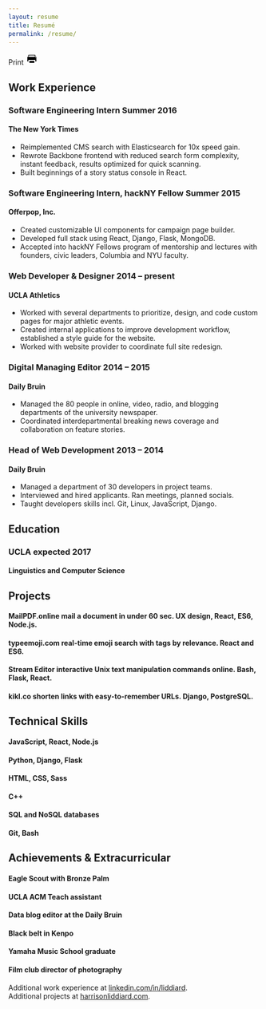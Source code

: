 ```yaml
---
layout: resume
title: Resumé
permalink: /resume/
---
```


<link href="https://fonts.googleapis.com/css?family=Oxygen:400,700" rel="stylesheet" type="text/css">

<section id="resume">
    <div class="print" onclick="window.print()">Print <img src="/img/print.png"></div>
    <section class="col left">
        <h2>Work Experience</h2>
        <div class="item">
            <h3 class="position">Software Engineering Intern <span class="date">Summer 2016</span></h3>
            <h4 class="company">The New York Times</h4>
            <ul>
                <li>Reimplemented CMS search with Elasticsearch for 10x speed gain.</li>
                <li>Rewrote Backbone frontend with reduced search form complexity, instant feedback, results optimized for quick scanning.</li>
                <li>Built beginnings of a story status console in React.</li>
            </ul>
        </div>
        <div class="item">
            <h3 class="position">Software Engineering Intern, hackNY Fellow <span class="date">Summer 2015</span></h3>
            <h4 class="company">Offerpop, Inc.</h4>
            <ul>
                <li>Created customizable UI components for campaign page builder.</li>
                <li>Developed full stack using React, Django, Flask, MongoDB.</li>
                <li>Accepted into hackNY Fellows program of mentorship and lectures with founders, civic leaders, Columbia and NYU faculty.</li>
            </ul>
        </div>
        <div class="item">
            <h3 class="position">Web Developer &amp; Designer <span class="date">2014 – present</span></h3>
            <h4 class="company">UCLA Athletics</h4>
            <ul>
                <li>Worked with several departments to prioritize, design, and code custom pages for major athletic events.</li>
                <li>Created internal applications to improve development workflow, established a style guide for the website.</li>
                <li>Worked with website provider to coordinate full site redesign.</li>
            </ul>
        </div>
        <div class="item">
            <h3 class="position">Digital Managing Editor <span class="date">2014 – 2015</span></h3>
            <h4 class="company">Daily Bruin</h4>
            <ul>
                <li>Managed the 80 people in online, video, radio, and blogging departments of the university newspaper.</li>
                <li>Coordinated interdepartmental breaking news coverage and collaboration on feature stories.</li>
            </ul>
        </div>
        <div class="item">
            <h3 class="position">Head of Web Development <span class="date">2013 – 2014</span></h3>
            <h4 class="company">Daily Bruin</h4>
            <ul>
                <li>Managed a department of 30 developers in project teams.</li>
                <li>Interviewed and hired applicants. Ran meetings, planned socials.</li>
                <li>Taught developers skills incl. Git, Linux, JavaScript, Django.</li>
            </ul>
        </div>
    </section>
    <section class="col right">
        <h2>Education</h2>
        <div class="item">
            <h3 class="school">UCLA <span class="date">expected 2017</span></h3>
            <h4>Linguistics and Computer Science</h4>
        </div>
        <h2>Projects</h2>
        <div class="item">
            <h4><span class="project-name">MailPDF.online</span> mail a document in under 60 sec. UX design, React, ES6, Node.js.</h4>
            <h4><span class="project-name">typeemoji.com</span> real-time emoji search with tags by relevance. React and ES6.</h4>
            <h4><span class="project-name">Stream Editor</span> interactive Unix text manipulation commands online. Bash, Flask, React.</h4>
            <h4><span class="project-name">kikl.co</span> shorten links with easy-to-remember URLs. Django, PostgreSQL.</h4>
        </div>
        <h2>Technical Skills</h2>
        <div class="item">
            <h4>JavaScript, React, Node.js</h4>
            <h4>Python, Django, Flask</h4>
            <h4>HTML, CSS, Sass</h4>
            <h4>C++</h4>
            <h4>SQL and NoSQL databases</h4>
            <h4>Git, Bash</h4>
        </div>
        <h2>Achievements &amp; Extracurricular</h2>
        <div class="item">
            <h4>Eagle Scout with Bronze Palm</h4>
            <h4>UCLA ACM Teach assistant</h4>
            <h4>Data blog editor at the Daily Bruin</h4>
            <h4>Black belt in Kenpo</h4>
            <h4>Yamaha Music School graduate</h4>
            <h4>Film club director of photography</h4>
        </div>
    </section>
    <div class="more">
        <div class="experience">
            Additional work experience at <a href="https://linkedin.com/in/liddiard/">linkedin.com/in/liddiard</a>.
        </div>
        <div class="projects">
            Additional projects at <a href="http://www.harrisonliddiard.com/">harrisonliddiard.com</a>.
        </div>
    </div>
</section>
